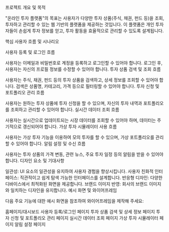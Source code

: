 프로젝트 개요 및 목적

"온라인 투자 플랫폼"의 목표는 사용자가 다양한 투자 상품(주식, 채권, 펀드 등)을 조회, 투자하고 관리할 수 있는 웹 기반의 플랫폼을 제공하는 것입니다. 이 플랫폼은 개인 투자자들이 손쉽게 투자 정보를 얻고, 투자 활동을 효율적으로 관리할 수 있도록 설계됩니다.

핵심 사용자 흐름 및 시나리오

사용자 등록 및 로그인 흐름

사용자는 이메일과 비밀번호로 계정을 등록하고 로그인할 수 있어야 합니다.
로그인 후, 사용자는 자신의 프로필 정보를 수정할 수 있어야 합니다.
투자 상품 검색 및 조회 흐름

사용자는 주식, 채권, 펀드 등의 투자 상품을 검색하고, 상세 정보를 조회할 수 있어야 합니다.
검색은 상품명, 카테고리, 가격 등으로 필터링할 수 있어야 합니다.
투자 신청 및 포트폴리오 관리 흐름

사용자는 원하는 투자 상품에 투자 신청을 할 수 있으며, 자신의 투자 내역과 포트폴리오를 조회하고 관리할 수 있어야 합니다.
실시간 데이터 조회 흐름

사용자는 실시간으로 업데이트되는 시장 데이터를 조회할 수 있어야 하며, 데이터는 주기적으로 갱신되어야 합니다.
가상 투자 시뮬레이터 사용 흐름

사용자는 가상 투자 기능을 이용하여 모의 투자를 할 수 있으며, 가상 포트폴리오를 관리할 수 있어야 합니다.
알림 설정 및 수신 흐름

사용자는 투자 상품의 가격 변동, 관련 뉴스, 주요 투자 일정 등의 알림을 받을 수 있어야 합니다.
디자인 요소 및 기대사항

일관성: UI 요소의 일관성을 유지하여 사용자 경험을 향상시킵니다.
사용자 친화적 인터페이스: 직관적이고 쉽게 탐색 가능한 인터페이스를 설계합니다.
반응형 디자인: 다양한 디바이스에서 최적화된 화면을 제공합니다.
브랜드 이미지 반영: 회사의 브랜드 이미지와 일치하는 디자인을 유지합니다.
예시 화면 및 와이어프레임

다음 주요 기능에 대한 예시 화면을 참조하여 와이어프레임을 제작해 주세요:

홈페이지/대시보드
사용자 등록/로그인 페이지
투자 상품 검색 및 상세 정보 페이지
투자 신청 및 포트폴리오 관리 페이지
실시간 데이터 조회 페이지
가상 투자 시뮬레이터 페이지
알림 설정 페이지